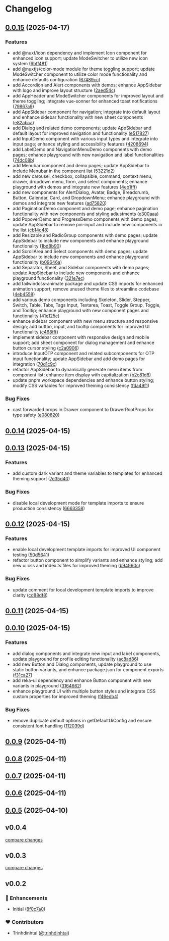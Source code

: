 # Changelog

## [0.0.15](https://github.com/trinhdinhtai/nuxt-zedui/compare/v0.0.14...v0.0.15) (2025-04-17)

### Features

* add @nuxt/icon dependency and implement Icon component for enhanced icon support; update ModeSwitcher to utilize new icon system ([6bff481](https://github.com/trinhdinhtai/nuxt-zedui/commit/6bff481fad948c738045b36a0f97372b66d15bbf))
* add @nuxtjs/color-mode module for theme toggling support; update ModeSwitcher component to utilize color mode functionality and enhance defaults configuration ([67489cc](https://github.com/trinhdinhtai/nuxt-zedui/commit/67489cca57b292abbd7ad6ead2773456a9c624e8))
* add Accordion and Alert components with demos; enhance AppSidebar with logo and improve layout structure ([2aed54c](https://github.com/trinhdinhtai/nuxt-zedui/commit/2aed54c9e39bf51b877e63305e67d6f8aaf1c652))
* add AppHeader and ModeSwitcher components for improved layout and theme toggling; integrate vue-sonner for enhanced toast notifications ([79867a9](https://github.com/trinhdinhtai/nuxt-zedui/commit/79867a9259ab99ef88701d0ea3b46ece8297905a))
* add AppSidebar component for navigation; integrate into default layout and enhance sidebar functionality with new sheet components ([e82abca](https://github.com/trinhdinhtai/nuxt-zedui/commit/e82abcad9601cdca6bff75613c3a3d525c01eba2))
* add Dialog and related demo components; update AppSidebar and default layout for improved navigation and functionality ([e517827](https://github.com/trinhdinhtai/nuxt-zedui/commit/e5178272a881a6652ec2ceafd71d0d51f4452713))
* add InputDemo component with various input types and integrate into input page; enhance styling and accessibility features ([4208694](https://github.com/trinhdinhtai/nuxt-zedui/commit/4208694cbb38b680f88890e9b9eac92e123c36bf))
* add LabelDemo and NavigationMenuDemo components with demo pages; enhance playground with new navigation and label functionalities ([74dc08b](https://github.com/trinhdinhtai/nuxt-zedui/commit/74dc08b414445bd12f79592717ae11c7961f2c47))
* add Menubar component and demo pages; update AppSidebar to include Menubar in the component list ([53221d2](https://github.com/trinhdinhtai/nuxt-zedui/commit/53221d2cb8713d29df76993f9087cdab089c45f5))
* add new carousel, checkbox, collapsible, command, context menu, drawer, dropdown menu, form, and select components; enhance playground with demos and integrate new features ([4eb1fff](https://github.com/trinhdinhtai/nuxt-zedui/commit/4eb1fffdfaa429b78b3baba31bb42f27f1cb9ced))
* add new components for AlertDialog, Avatar, Badge, Breadcrumb, Button, Calendar, Card, and DropdownMenu; enhance playground with demos and integrate new features ([ad75820](https://github.com/trinhdinhtai/nuxt-zedui/commit/ad75820214651711704ff922d5dfc233759869b7))
* add PaginationDemo component and demo page; enhance pagination functionality with new components and styling adjustments ([e300aaa](https://github.com/trinhdinhtai/nuxt-zedui/commit/e300aaaf25ac3e461602968d707c6223532142cb))
* add PopoverDemo and ProgressDemo components with demo pages; update AppSidebar to remove pin-input and include new components in the list ([cb14c48](https://github.com/trinhdinhtai/nuxt-zedui/commit/cb14c48912480f511e132df5633b3f581b332dc8))
* add Resizable and RadioGroup components with demo pages; update AppSidebar to include new components and enhance playground functionality ([1bd8b90](https://github.com/trinhdinhtai/nuxt-zedui/commit/1bd8b90e708c9bab1f9f3a6b124b792928d13e1c))
* add ScrollArea and Select components with demo pages; update AppSidebar to include new components and enhance playground functionality ([b09646a](https://github.com/trinhdinhtai/nuxt-zedui/commit/b09646a742fb155bb3e6c499792bf972341c0dc2))
* add Separator, Sheet, and Sidebar components with demo pages; update AppSidebar to include new components and enhance playground functionality ([321e7ec](https://github.com/trinhdinhtai/nuxt-zedui/commit/321e7ec04fdac50ee0a8834314dc166394650e2f))
* add tailwindcss-animate package and update CSS imports for enhanced animation support; remove unused theme files to streamline codebase ([4eb4558](https://github.com/trinhdinhtai/nuxt-zedui/commit/4eb4558492ea4270255b5dec071437323a646d68))
* add various demo components including Skeleton, Slider, Stepper, Switch, Table, Tabs, Tags Input, Textarea, Toast, Toggle Group, Toggle, and Tooltip; enhance playground with new component pages and functionality ([41e125c](https://github.com/trinhdinhtai/nuxt-zedui/commit/41e125c06e2f81fed342ff88698e3b0e601bec59))
* enhance sidebar component with new menu structure and responsive design; add button, input, and tooltip components for improved UI functionality ([c468fff](https://github.com/trinhdinhtai/nuxt-zedui/commit/c468fff60acebd54886e0d20d6156ac8736d87bc))
* implement sidebar component with responsive design and mobile support; add sheet component for dialog management and enhance button cursor styling ([c2a0906](https://github.com/trinhdinhtai/nuxt-zedui/commit/c2a09060631776886a53fd789f1617faff49b382))
* introduce InputOTP component and related subcomponents for OTP input functionality; update AppSidebar and add demo pages for integration ([70d1c9c](https://github.com/trinhdinhtai/nuxt-zedui/commit/70d1c9ce03e5cb38048b5bf234291f24139fb813))
* refactor AppSidebar to dynamically generate menu items from component list; enhance item display with capitalization ([b2c81d8](https://github.com/trinhdinhtai/nuxt-zedui/commit/b2c81d851bb764abf85d5906f3175fdb4857cc62))
* update pnpm workspace dependencies and enhance button styling; modify CSS variables for improved theming consistency ([fda49f1](https://github.com/trinhdinhtai/nuxt-zedui/commit/fda49f1388aa5f4177abd449f78928f68a6e101d))

### Bug Fixes

* cast forwarded props in Drawer component to DrawerRootProps for type safety ([e080820](https://github.com/trinhdinhtai/nuxt-zedui/commit/e08082022f278699469b50a216bbedd28cb8dc43))

## [0.0.14](https://github.com/trinhdinhtai/nuxt-zedui/compare/v0.0.13...v0.0.14) (2025-04-15)

## [0.0.13](https://github.com/trinhdinhtai/nuxt-zedui/compare/v0.0.12...v0.0.13) (2025-04-15)

### Features

* add custom dark variant and theme variables to templates for enhanced theming support ([7e35d40](https://github.com/trinhdinhtai/nuxt-zedui/commit/7e35d40b6b13a9a4a69445c0442056ff1c6a6664))

### Bug Fixes

* disable local development mode for template imports to ensure production consistency ([6663358](https://github.com/trinhdinhtai/nuxt-zedui/commit/66633587e58a2e5d3ef8d504de6eba8580c79489))

## [0.0.12](https://github.com/trinhdinhtai/nuxt-zedui/compare/v0.0.11...v0.0.12) (2025-04-15)

### Features

* enable local development template imports for improved UI component testing ([50d5641](https://github.com/trinhdinhtai/nuxt-zedui/commit/50d56417a34b162fef2662da941243cef3c363e7))
* refactor button component to simplify variants and enhance styling; add new ui.css and index.ts files for improved theming ([b94960c](https://github.com/trinhdinhtai/nuxt-zedui/commit/b94960cbe5a57cd48b9876506fab388ee1ca2a97))

### Bug Fixes

* update comment for local development template imports to improve clarity ([cd88df8](https://github.com/trinhdinhtai/nuxt-zedui/commit/cd88df8a29b3bdf283c23e993d8ff8474e769d39))

## [0.0.11](https://github.com/trinhdinhtai/nuxt-zedui/compare/v0.0.10...v0.0.11) (2025-04-15)

## [0.0.10](https://github.com/trinhdinhtai/nuxt-zedui/compare/v0.0.9...v0.0.10) (2025-04-15)

### Features

* add dialog components and integrate new input and label components, update playground for profile editing functionality ([ac8ad86](https://github.com/trinhdinhtai/nuxt-zedui/commit/ac8ad86ec081429b4c68fbc0269a193487903762))
* add new Button and Dialog components, update playground to use static button variants, and enhance package.json for component exports ([f31ca27](https://github.com/trinhdinhtai/nuxt-zedui/commit/f31ca27ea5b50eb54d9fa993aca81d591ed0821a))
* add reka-ui dependency and enhance Button component with new variants in playground ([3164662](https://github.com/trinhdinhtai/nuxt-zedui/commit/31646627bf139bc2424fad8acc29908c96690142))
* enhance playground UI with multiple button styles and integrate CSS custom properties for improved theming ([f46edb4](https://github.com/trinhdinhtai/nuxt-zedui/commit/f46edb4d698b6535960d90492d6588096afb091a))

### Bug Fixes

* remove duplicate default options in getDefaultUiConfig and ensure consistent font handling ([112039d](https://github.com/trinhdinhtai/nuxt-zedui/commit/112039d6f0046f525efe2ddbb1816f9ef09a2ad0))

## [0.0.9](https://github.com/trinhdinhtai/nuxt-zedui/compare/v0.0.8...v0.0.9) (2025-04-11)

## [0.0.8](https://github.com/trinhdinhtai/nuxt-zedui/compare/v0.0.7...v0.0.8) (2025-04-11)

## [0.0.7](https://github.com/trinhdinhtai/nuxt-zedui/compare/v0.0.6...v0.0.7) (2025-04-11)

## [0.0.6](https://github.com/trinhdinhtai/nuxt-zedui/compare/v0.0.5...v0.0.6) (2025-04-11)

## [0.0.5](https://github.com/trinhdinhtai/nuxt-zedui/compare/v0.0.4...v0.0.5) (2025-04-10)

## v0.0.4

[compare changes](https://github.com/trinhdinhtai/nuxt-zedui/compare/v0.0.3...v0.0.4)

## v0.0.3

[compare changes](https://github.com/trinhdinhtai/nuxt-zedui/compare/v0.0.2...v0.0.3)

## v0.0.2


### 🚀 Enhancements

- Initial ([8f0c7a0](https://github.com/trinhdinhtai/nuxt-zedui/commit/8f0c7a0))

### ❤️ Contributors

- Trinhdinhtai ([@trinhdinhtai](https://github.com/trinhdinhtai))
